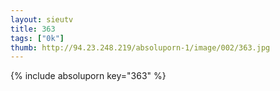 ```yaml
--- 
layout: sieutv
title: 363
tags: ["0k"]
thumb: http://94.23.248.219/absoluporn-1/image/002/363.jpg
---
```

{% include absoluporn key="363" %} 
